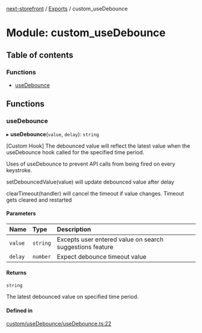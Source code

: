 [next-storefront](../README.md) / [Exports](../modules.md) / custom_useDebounce

# Module: custom_useDebounce

## Table of contents

### Functions

- [useDebounce](custom_useDebounce.md#usedebounce)

## Functions

### useDebounce

▸ **useDebounce**(`value`, `delay`): `string`

[Custom Hook] The debounced value will reflect the latest value when the useDebounce hook called for the specified time period.

Uses of useDebounce to prevent API calls from being fired on every keystroke.

setDebouncedValue(value) will update debounced value after delay

clearTimeout(handler) will cancel the timeout if value changes. Timeout gets cleared and restarted

#### Parameters

| Name    | Type     | Description                                              |
| :------ | :------- | :------------------------------------------------------- |
| `value` | `string` | Excepts user entered value on search suggestions feature |
| `delay` | `number` | Expect debounce timeout value                            |

#### Returns

`string`

The latest debounced value on specified time period.

#### Defined in

[custom/useDebounce/useDebounce.ts:22](https://github.com/KiboSoftware/nextjs-storefront/blob/2f9709d/hooks/custom/useDebounce/useDebounce.ts#L22)
